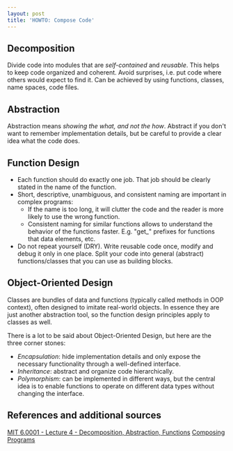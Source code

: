 ```yaml
---
layout: post
title: 'HOWTO: Compose Code'
---
```


## Decomposition
Divide code into modules that are *self-contained* and *reusable*. This helps to keep code organized and coherent. Avoid surprises, i.e. put code where others would expect to find it. Can be achieved by using functions, classes, name spaces, code files.

## Abstraction
Abstraction means *showing the what, and not the how*. Abstract if you don't want to remember implementation details, but be careful to provide a clear idea what the code does.

## Function Design
- Each function should do exactly one job. That job should be clearly stated in the name of the function.
- Short, descriptive, unambiguous, and consistent naming are important in complex programs:
    - If the name is too long, it will clutter the code and the reader is more likely to use the wrong function.
    - Consistent naming for similar functions allows to understand the behavior of the functions faster. E.g. "get_" prefixes for functions that data elements, etc.
- Do not repeat yourself (DRY). Write reusable code once, modify and debug it only in one place. Split your code into general (abstract) functions/classes that you can use as building blocks.

## Object-Oriented Design
Classes are bundles of data and functions (typically called methods in OOP context), often designed to imitate real-world objects. In essence they are just another abstraction tool, so the function design principles apply to classes as well.

There is a lot to be said about Object-Oriented Design, but here are the three corner stones:
- *Encapsulation*: hide implementation details and only expose the necessary functionality through a well-defined interface.
- *Inheritance*: abstract and organize code hierarchically.
- *Polymorphism*: can be implemented in different ways, but the central idea is to enable functions to operate on different data types without changing the interface.

## References and additional sources
[MIT 6.0001 - Lecture 4 - Decomposition, Abstraction, Functions](https://ocw.mit.edu/courses/6-0001-introduction-to-computer-science-and-programming-in-python-fall-2016/resources/lecture-4-decomposition-abstraction-and-functions/)
[Composing Programs](http://composingprograms.com/)